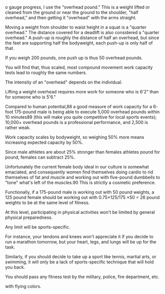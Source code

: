 o  gauge  progress,  I  use  the  "overhead  pound."  This  is  a  weight  lifted  or cleaned from the ground or near the ground to the shoulder, "half overhead," and then getting it "overhead" with the arms straight. 

Moving a weight from shoulder to  waist  height  in  a  squat  is  a  "quarter  overhead."  The  distance  covered  for  a deadlift  is  also  considered  a  "quarter  overhead."  A  push-up  is  roughly  the distance  of  half  an  overhead,  but  since  the  feet  are  supporting  half  the bodyweight,  each  push-up  is  only  half  of  that. 

If  you  weigh  200  pounds,  one push  up  is  thus  50  overhead  pounds. 

You  will  find  that,  thus  scaled,  most compound movement work capacity tests lead to roughly the same numbers. 

The intensity of an "overhead" depends on the individual. 

Lifting a weight overhead requires more work for someone who is 6'2" than for someone who is 5'6." 


Compared  to  human  potential,88  a  good  measure  of  work  capacity  for  a  6- foot 175-pound male is being able to execute 5,000 overhead pounds within 10 minutes89 (this will make you quite competitive for local sports events); 10,000+ overhead pounds is a professional performance, and 2,500 is rather weak. 


Work  capacity  scales  by  bodyweight,  so  weighing  50%  more  means increasing  expected  capacity  by  50%. 

Since  male  athletes  are  about  25% stronger  than  females  athletes  pound  for  pound,  females  can  subtract  25%. 

Unfortunately  the  current  female  body  ideal  in  our  culture  is  somewhat emaciated,  and  consequently  women  find  themselves  doing  cardio  to  rid themselves  of  fat  and  muscle  and  working  out  with  five-pound  dumbbells  to "tone"  what's  left  of  the  muscles.90  This  is  strictly  a  cosmetic  preference. 

Functionally, if a 175-pound male is working out with 50 pound weights, a 125 pound  female  should  be  working  out  with  0.75×125/175  ×50  =  26  pound weights to be at the same level of fitness. 


At this level, participating in physical activities won't be limited by general physical  preparedness. 

Any  limit  will  be  sports-specific. 

For  instance,  your tendons and knees won't appreciate it if you decide to run a marathon tomorrow, but your heart, legs, and lungs will be up for the task. 

Similarly, if you should decide to take up a sport like tennis, martial arts, or swimming, it will only be a lack  of  sports-specific  technique  that  will  hold  you  back. 

You  should  pass  any fitness test by the military, police, fire department, etc. 

with flying colors.

